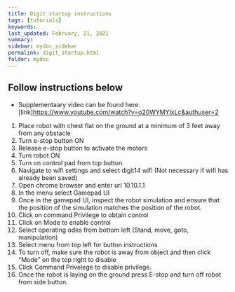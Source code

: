 ```yaml
---
title: Digit startup instructions
tags: [tutorials]
keywords: 
last_updated: February, 21, 2021
summary: 
sidebar: mydoc_sidebar
permalink: digit_startup.html
folder: mydoc
---
```


## Follow instructions below

* Supplementaary video can be found here. [link]https://www.youtube.com/watch?v=o20WYMYlxLc&authuser=2

1. Place robot with chest flat on the ground at a minimum of 3 feet away from any obstacle
2. Turn e-stop button ON
3. Release e-stop button to activate the motors
4. Turn robot ON
5. Turn on control pad from top button.
6. Navigate to wifi settings and select digit14 wifi (Not necessary if wifi has already been saved)
7. Open chrome browser and enter url 10.10.1.1
8. In the menu select Gamepad UI
9. Once in the gamepad UI, inspect the robot simulation and ensure that the position of the simulation matches the position of the robot.
10. Click on command Privilege to obtain control
11. Click on Mode to enable control
12. Select operating odes from bottom left (Stand, move, goto, manipulation)
13. Select menu from top left for button instructions
14. To turn off, make sure the robot is away from object and then click “Mode” on the top right to disable
15. Click Command Privelege to disable privilege.
16. Once the robot is laying on the ground press E-stop and turn off robot from side button.
